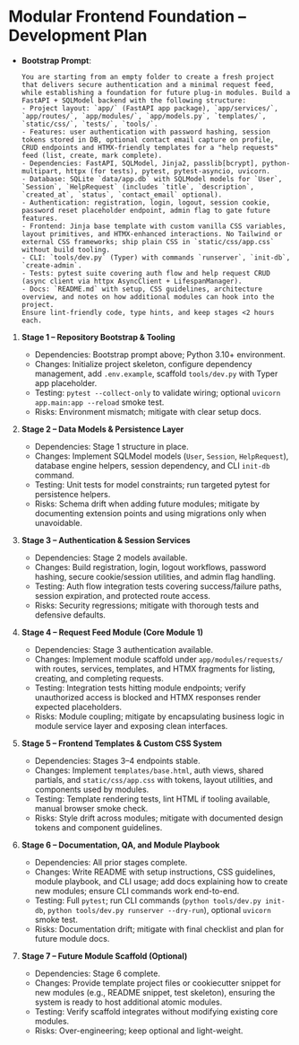 # Modular Frontend Foundation – Development Plan

- **Bootstrap Prompt**:
  ```
  You are starting from an empty folder to create a fresh project that delivers secure authentication and a minimal request feed, while establishing a foundation for future plug-in modules. Build a FastAPI + SQLModel backend with the following structure:
  - Project layout: `app/` (FastAPI app package), `app/services/`, `app/routes/`, `app/modules/`, `app/models.py`, `templates/`, `static/css/`, `tests/`, `tools/`.
  - Features: user authentication with password hashing, session tokens stored in DB, optional contact email capture on profile, CRUD endpoints and HTMX-friendly templates for a "help requests" feed (list, create, mark complete).
  - Dependencies: FastAPI, SQLModel, Jinja2, passlib[bcrypt], python-multipart, httpx (for tests), pytest, pytest-asyncio, uvicorn.
  - Database: SQLite `data/app.db` with SQLModel models for `User`, `Session`, `HelpRequest` (includes `title`, `description`, `created_at`, `status`, `contact_email` optional).
  - Authentication: registration, login, logout, session cookie, password reset placeholder endpoint, admin flag to gate future features.
  - Frontend: Jinja base template with custom vanilla CSS variables, layout primitives, and HTMX-enhanced interactions. No Tailwind or external CSS frameworks; ship plain CSS in `static/css/app.css` without build tooling.
  - CLI: `tools/dev.py` (Typer) with commands `runserver`, `init-db`, `create-admin`.
  - Tests: pytest suite covering auth flow and help request CRUD (async client via httpx AsyncClient + LifespanManager).
  - Docs: `README.md` with setup, CSS guidelines, architecture overview, and notes on how additional modules can hook into the project.
  Ensure lint-friendly code, type hints, and keep stages <2 hours each.
  ```

1. **Stage 1 – Repository Bootstrap & Tooling**
   - Dependencies: Bootstrap prompt above; Python 3.10+ environment.
   - Changes: Initialize project skeleton, configure dependency management, add `.env.example`, scaffold `tools/dev.py` with Typer app placeholder.
   - Testing: `pytest --collect-only` to validate wiring; optional `uvicorn app.main:app --reload` smoke test.
   - Risks: Environment mismatch; mitigate with clear setup docs.

2. **Stage 2 – Data Models & Persistence Layer**
   - Dependencies: Stage 1 structure in place.
   - Changes: Implement SQLModel models (`User`, `Session`, `HelpRequest`), database engine helpers, session dependency, and CLI `init-db` command.
   - Testing: Unit tests for model constraints; run targeted pytest for persistence helpers.
   - Risks: Schema drift when adding future modules; mitigate by documenting extension points and using migrations only when unavoidable.

3. **Stage 3 – Authentication & Session Services**
   - Dependencies: Stage 2 models available.
   - Changes: Build registration, login, logout workflows, password hashing, secure cookie/session utilities, and admin flag handling.
   - Testing: Auth flow integration tests covering success/failure paths, session expiration, and protected route access.
   - Risks: Security regressions; mitigate with thorough tests and defensive defaults.

4. **Stage 4 – Request Feed Module (Core Module 1)**
   - Dependencies: Stage 3 authentication available.
   - Changes: Implement module scaffold under `app/modules/requests/` with routes, services, templates, and HTMX fragments for listing, creating, and completing requests.
   - Testing: Integration tests hitting module endpoints; verify unauthorized access is blocked and HTMX responses render expected placeholders.
   - Risks: Module coupling; mitigate by encapsulating business logic in module service layer and exposing clean interfaces.

5. **Stage 5 – Frontend Templates & Custom CSS System**
   - Dependencies: Stages 3–4 endpoints stable.
   - Changes: Implement `templates/base.html`, auth views, shared partials, and `static/css/app.css` with tokens, layout utilities, and components used by modules.
   - Testing: Template rendering tests, lint HTML if tooling available, manual browser smoke check.
   - Risks: Style drift across modules; mitigate with documented design tokens and component guidelines.

6. **Stage 6 – Documentation, QA, and Module Playbook**
   - Dependencies: All prior stages complete.
   - Changes: Write README with setup instructions, CSS guidelines, module playbook, and CLI usage; add docs explaining how to create new modules; ensure CLI commands work end-to-end.
   - Testing: Full `pytest`; run CLI commands (`python tools/dev.py init-db`, `python tools/dev.py runserver --dry-run`), optional `uvicorn` smoke test.
   - Risks: Documentation drift; mitigate with final checklist and plan for future module docs.

7. **Stage 7 – Future Module Scaffold (Optional)**
   - Dependencies: Stage 6 complete.
   - Changes: Provide template project files or cookiecutter snippet for new modules (e.g., README snippet, test skeleton), ensuring the system is ready to host additional atomic modules.
   - Testing: Verify scaffold integrates without modifying existing core modules.
   - Risks: Over-engineering; keep optional and light-weight.
